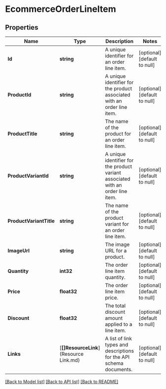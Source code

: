 # EcommerceOrderLineItem

## Properties
Name | Type | Description | Notes
------------ | ------------- | ------------- | -------------
**Id** | **string** | A unique identifier for an order line item. | [optional] [default to null]
**ProductId** | **string** | A unique identifier for the product associated with an order line item. | [optional] [default to null]
**ProductTitle** | **string** | The name of the product for an order line item. | [optional] [default to null]
**ProductVariantId** | **string** | A unique identifier for the product variant associated with an order line item. | [optional] [default to null]
**ProductVariantTitle** | **string** | The name of the product variant for an order line item. | [optional] [default to null]
**ImageUrl** | **string** | The image URL for a product. | [optional] [default to null]
**Quantity** | **int32** | The order line item quantity. | [optional] [default to null]
**Price** | **float32** | The order line item price. | [optional] [default to null]
**Discount** | **float32** | The total discount amount applied to a line item. | [optional] [default to null]
**Links** | [**[]ResourceLink**](Resource Link.md) | A list of link types and descriptions for the API schema documents. | [optional] [default to null]

[[Back to Model list]](../README.md#documentation-for-models) [[Back to API list]](../README.md#documentation-for-api-endpoints) [[Back to README]](../README.md)


